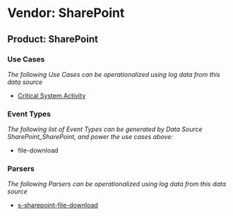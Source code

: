 Vendor: SharePoint
==================
Product: SharePoint
-------------------

### Use Cases

_The following Use Cases can be operationalized using log data from this data source_

* [Critical System Activity](../UseCases/usecase_critical_system_activity.md)


### Event Types

_The following list of Event Types can be generated by Data Source SharePoint_SharePoint, and power the use cases above:_

- file-download


### Parsers

_The following Parsers can be operationalized using log data from this data source_

* [s-sharepoint-file-download](../Parsers/parserContent_s-sharepoint-file-download.md)
